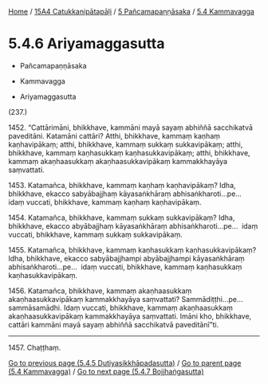 
[Home](/) / [15A4 Catukkanipātapāḷi](../...md) / [5 Pañcamapaṇṇāsaka](...md) / [5.4 Kammavagga](../15A4/5/5.4.md)

# 5.4.6 Ariyamaggasutta

* Pañcamapaṇṇāsaka

* Kammavagga

* Ariyamaggasutta

(237.)

1452\. “Cattārimāni, bhikkhave, kammāni mayā sayaṃ abhiññā sacchikatvā paveditāni. Katamāni cattāri? Atthi, bhikkhave, kammaṃ kaṇhaṃ kaṇhavipākaṃ; atthi, bhikkhave, kammaṃ sukkaṃ sukkavipākaṃ; atthi, bhikkhave, kammaṃ kaṇhasukkaṃ kaṇhasukkavipākaṃ; atthi, bhikkhave, kammaṃ akaṇhaasukkaṃ akaṇhaasukkavipākaṃ kammakkhayāya saṃvattati.

1453\. Katamañca, bhikkhave, kammaṃ kaṇhaṃ kaṇhavipākaṃ? Idha, bhikkhave, ekacco sabyābajjhaṃ kāyasaṅkhāraṃ abhisaṅkharoti…pe…  idaṃ vuccati, bhikkhave, kammaṃ kaṇhaṃ kaṇhavipākaṃ.

1454\. Katamañca, bhikkhave, kammaṃ sukkaṃ sukkavipākaṃ? Idha, bhikkhave, ekacco abyābajjhaṃ kāyasaṅkhāraṃ abhisaṅkharoti…pe…  idaṃ vuccati, bhikkhave, kammaṃ sukkaṃ sukkavipākaṃ.

1455\. Katamañca, bhikkhave, kammaṃ kaṇhasukkaṃ kaṇhasukkavipākaṃ? Idha, bhikkhave, ekacco sabyābajjhampi abyābajjhampi kāyasaṅkhāraṃ abhisaṅkharoti…pe…  idaṃ vuccati, bhikkhave, kammaṃ kaṇhasukkaṃ kaṇhasukkavipākaṃ.

1456\. Katamañca, bhikkhave, kammaṃ akaṇhaasukkaṃ akaṇhaasukkavipākaṃ kammakkhayāya saṃvattati? Sammādiṭṭhi…pe…  sammāsamādhi. Idaṃ vuccati, bhikkhave, kammaṃ akaṇhaasukkaṃ akaṇhaasukkavipākaṃ kammakkhayāya saṃvattati. Imāni kho, bhikkhave, cattāri kammāni mayā sayaṃ abhiññā sacchikatvā paveditānī”ti.

---

1457\. Chaṭṭhaṃ.



[Go to previous page (5.4.5 Dutiyasikkhāpadasutta)](5.4.5.md) / [Go to parent page (5.4 Kammavagga)](../15A4/5/5.4.md) / [Go to next page (5.4.7 Bojjhaṅgasutta)](5.4.7.md)


